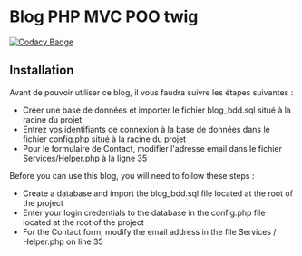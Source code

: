 ﻿# Blog PHP MVC POO twig
[![Codacy Badge](https://api.codacy.com/project/badge/Grade/e2ab4c3b7548418e8ba3831948924219)](https://www.codacy.com/manual/blog/Blog-PHP-MVC-POO-twig?utm_source=github.com&amp;utm_medium=referral&amp;utm_content=TomCampion/Blog-PHP-MVC-POO-twig&amp;utm_campaign=Badge_Grade)
<h2>Installation</h2>

Avant de pouvoir utiliser ce blog, il vous faudra suivre les étapes suivantes :<br>
<ul>
<li>
Créer une base de données et importer le fichier blog_bdd.sql situé à la racine du projet
</li>
<li>
Entrez vos identifiants de connexion à la base de données dans le fichier config.php situé à la racine du projet
</li>
<li>
Pour le formulaire de Contact, modifier l'adresse email dans le fichier Services/Helper.php à la ligne 35
</li>
</ul>

Before you can use this blog, you will need to follow these steps : <br>

<ul>
<li>
Create a database and import the blog_bdd.sql file located at the root of the project
</li>
<li>
Enter your login credentials to the database in the config.php file located at the root of the project
</li>
<li>
For the Contact form, modify the email address in the file Services / Helper.php on line 35
</li>
</ul>
